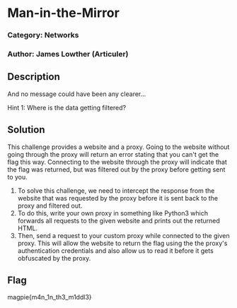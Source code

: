 # Man-in-the-Mirror
### Category: Networks
### Author: James Lowther (Articuler)

## Description
And no message could have been any clearer...

Hint 1: Where is the data getting filtered?

## Solution
This challenge provides a website and a proxy. Going to the website without going through the proxy will return an error stating that you can't get the flag this way. Connecting to the website through the proxy will indicate that the flag was returned, but was filtered out by the proxy before getting sent to you.

1. To solve this challenge, we need to intercept the response from the website that was requested by the proxy before it is sent back to the proxy and filtered out.
2. To do this, write your own proxy in something like Python3 which forwards all requests to the given website and prints out the returned HTML.
3. Then, send a request to your custom proxy while connected to the given proxy. This will allow the website to return the flag using the the proxy's authentication credentials and also allow us to read it before it gets obfuscated by the proxy.

## Flag
magpie{m4n_1n_th3_m1ddl3}
